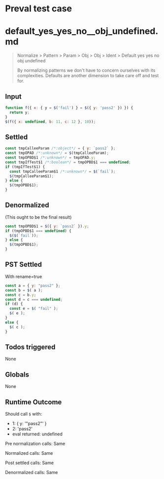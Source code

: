 # Preval test case

# default_yes_yes_no__obj_undefined.md

> Normalize > Pattern > Param > Obj > Obj > Ident > Default yes yes no  obj undefined
>
> By normalizing patterns we don't have to concern ourselves with its complexities. Defaults are another dimension to take care off and test for.

## Input

`````js filename=intro
function f({ x: { y = $('fail') } = $({ y: 'pass2' }) }) {
  return y;
}
$(f({ x: undefined, b: 11, c: 12 }, 10));
`````


## Settled


`````js filename=intro
const tmpCalleeParam /*:object*/ = { y: `pass2` };
const tmpOPAD /*:unknown*/ = $(tmpCalleeParam);
const tmpOPBD$1 /*:unknown*/ = tmpOPAD.y;
const tmpIfTest$1 /*:boolean*/ = tmpOPBD$1 === undefined;
if (tmpIfTest$1) {
  const tmpCalleeParam$1 /*:unknown*/ = $(`fail`);
  $(tmpCalleeParam$1);
} else {
  $(tmpOPBD$1);
}
`````


## Denormalized
(This ought to be the final result)

`````js filename=intro
const tmpOPBD$1 = $({ y: `pass2` }).y;
if (tmpOPBD$1 === undefined) {
  $($(`fail`));
} else {
  $(tmpOPBD$1);
}
`````


## PST Settled
With rename=true

`````js filename=intro
const a = { y: "pass2" };
const b = $( a );
const c = b.y;
const d = c === undefined;
if (d) {
  const e = $( "fail" );
  $( e );
}
else {
  $( c );
}
`````


## Todos triggered


None


## Globals


None


## Runtime Outcome


Should call `$` with:
 - 1: { y: '"pass2"' }
 - 2: 'pass2'
 - eval returned: undefined

Pre normalization calls: Same

Normalized calls: Same

Post settled calls: Same

Denormalized calls: Same

